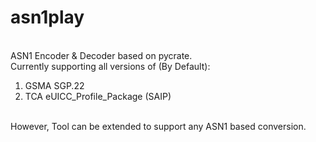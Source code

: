 # asn1play

<BR>ASN1 Encoder &amp; Decoder based on pycrate.
<BR>Currently supporting all versions of (By Default):
<ol>
<li>GSMA SGP.22
<li>TCA eUICC_Profile_Package (SAIP)
</ol>
<BR> However, Tool can be extended to support any ASN1 based conversion.